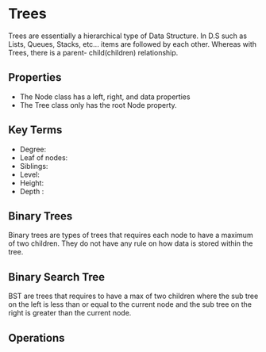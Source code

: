 # Trees

Trees are essentially a hierarchical type of Data Structure. In D.S such as Lists, Queues,
Stacks, etc... items are followed by each other. Whereas with Trees, there is a parent-
child(children) relationship.

## Properties

* The Node class has a left, right, and data properties
* The Tree class only has the root Node property.

## Key Terms

* Degree:
* Leaf of nodes:
* Siblings:
* Level:
* Height:
* Depth :

## Binary Trees

Binary trees are types of trees that requires each node to have a maximum of two children.
They do not have any rule on how data is stored within the tree.


## Binary Search Tree
BST are trees that requires to have a max of two children where the sub tree on the left is
less than or equal to the current node and the sub tree on the right is greater than the
current node.

## Operations
